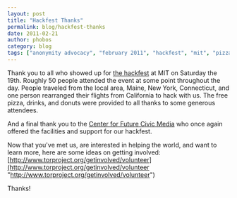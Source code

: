 ```yaml
---
layout: post
title: "Hackfest Thanks"
permalink: blog/hackfest-thanks
date: 2011-02-21
author: phobos
category: blog
tags: ["anonymity advocacy", "february 2011", "hackfest", "mit", "pizza"]
---
```


Thank you to all who showed up for [the hackfest](https://blog.torproject.org/blog/tor-open-hackfest-february-19-2011) at MIT on Saturday the 19th. Roughly 50 people attended the event at some point throughout the day. People traveled from the local area, Maine, New York, Connecticut, and one person rearranged their flights from California to hack with us. The free pizza, drinks, and donuts were provided to all thanks to some generous attendees.

And a final thank you to the [Center for Future Civic Media](http://civic.mit.edu/) who once again offered the facilities and support for our hackfest.

Now that you've met us, are interested in helping the world, and want to learn more, here are some ideas on getting involved: [http://www.torproject.org/getinvolved/volunteer](http://www.torproject.org/getinvolved/volunteer "http://www.torproject.org/getinvolved/volunteer")

Thanks!

